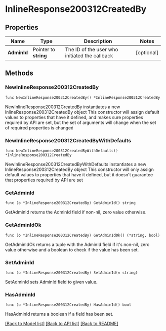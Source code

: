 # InlineResponse200312CreatedBy

## Properties

Name | Type | Description | Notes
------------ | ------------- | ------------- | -------------
**AdminId** | Pointer to **string** | The ID of the user who initiated the callback | [optional] 

## Methods

### NewInlineResponse200312CreatedBy

`func NewInlineResponse200312CreatedBy() *InlineResponse200312CreatedBy`

NewInlineResponse200312CreatedBy instantiates a new InlineResponse200312CreatedBy object
This constructor will assign default values to properties that have it defined,
and makes sure properties required by API are set, but the set of arguments
will change when the set of required properties is changed

### NewInlineResponse200312CreatedByWithDefaults

`func NewInlineResponse200312CreatedByWithDefaults() *InlineResponse200312CreatedBy`

NewInlineResponse200312CreatedByWithDefaults instantiates a new InlineResponse200312CreatedBy object
This constructor will only assign default values to properties that have it defined,
but it doesn't guarantee that properties required by API are set

### GetAdminId

`func (o *InlineResponse200312CreatedBy) GetAdminId() string`

GetAdminId returns the AdminId field if non-nil, zero value otherwise.

### GetAdminIdOk

`func (o *InlineResponse200312CreatedBy) GetAdminIdOk() (*string, bool)`

GetAdminIdOk returns a tuple with the AdminId field if it's non-nil, zero value otherwise
and a boolean to check if the value has been set.

### SetAdminId

`func (o *InlineResponse200312CreatedBy) SetAdminId(v string)`

SetAdminId sets AdminId field to given value.

### HasAdminId

`func (o *InlineResponse200312CreatedBy) HasAdminId() bool`

HasAdminId returns a boolean if a field has been set.


[[Back to Model list]](../README.md#documentation-for-models) [[Back to API list]](../README.md#documentation-for-api-endpoints) [[Back to README]](../README.md)


